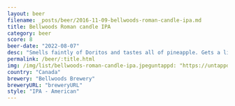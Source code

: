 ```yaml
---
layout: beer
filename: _posts/beer/2016-11-09-bellwoods-roman-candle-ipa.md
title: Bellwoods Roman candle IPA
category: beer
score: 8
beer-date: "2022-08-07"
desc: "Smells faintly of Doritos and tastes all of pineapple. Gets a little acrid as it warms"
permalink: /beer/:title.html
img: /img/list/bellwoods-roman-candle-ipa.jpeguntappd: "https://untappd.com/b/bellwoods-brewery-roman-candle/229668"
country: "Canada"
brewery: "Bellwoods Brewery"
breweryURL: "breweryURL"
style: "IPA - American"
---
```

